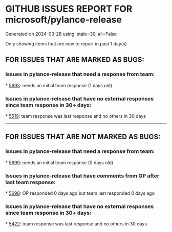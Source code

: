 
# GITHUB ISSUES REPORT FOR microsoft/pylance-release


Generated on 2024-03-28 using: stale=30, all=False


Only showing items that are new to report in past 1 day(s)


## FOR ISSUES THAT ARE MARKED AS BUGS:


### Issues in pylance-release that need a response from team:


\* [5693](https://github.com/microsoft/pylance-release/issues/5693 "The annotation inserted on double-click of the preview of inferred type does not match, and instead inserts the first imported variable of that type"): needs an initial team response (1 days old)

### Issues in pylance-release that have no external responses since team response in 30+ days:


\* [5519](https://github.com/microsoft/pylance-release/issues/5519 "Auto-import fails in standalone files"): team response was last response and no others in 30 days

---

## FOR ISSUES THAT ARE NOT MARKED AS BUGS:


### Issues in pylance-release that need a response from team:


\* [5699](https://github.com/microsoft/pylance-release/issues/5699 "When typing a { in a string, automatically puts an f on the front of the string."): needs an initial team response (0 days old)

### Issues in pylance-release that have comments from OP after last team response:


\* [5698](https://github.com/microsoft/pylance-release/issues/5698 "no type hint when working with inner class"): OP responded 0 days ago but team last responded 0 days ago

### Issues in pylance-release that have no external responses since team response in 30+ days:


\* [5422](https://github.com/microsoft/pylance-release/issues/5422 "Visual Studio Code IntelliSense issue with Python "): team response was last response and no others in 30 days
